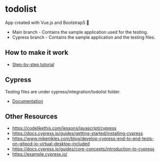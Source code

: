# todolist 
App created with Vue.js and Bootstrap5 📅

- Main branch - Contains the sample application used for the testing.
- Cypress branch - Contains the sample application and the testing files.

## How to make it work
- [Step-by-step tutorial](https://medium.com/the-web-tub/getting-started-with-cypress-98970de1e7e6)
## Cypress

Testing files are under cypress/integration/todolist folder.

- [Documentation](https://docs.cypress.io/guides/overview/why-cypress#In-a-nutshell)

## Other Resources
- https://codelikethis.com/lessons/javascript/cypress
- https://docs.cypress.io/guides/getting-started/installing-cypress
- https://www.mikenikles.com/blog/develop-cypress-end-to-end-tests-on-gitpod-io-virtual-desktop-included
- https://docs.cypress.io/guides/core-concepts/introduction-to-cypress
- https://example.cypress.io/
